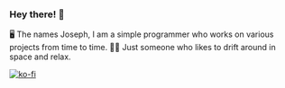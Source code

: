 ### Hey there! 👋
🖥️ The names Joseph, I am a simple programmer who works on various projects from time to time.
👨‍🚀 Just someone who likes to drift around in space and relax.

[![ko-fi](https://ko-fi.com/img/githubbutton_sm.svg)](https://ko-fi.com/Q5Q656AIC)
